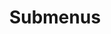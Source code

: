 ---
layout: page
title: Submenus
nav: true
nav_order: 6
dropdown: true
children: 
    - title: CV
      permalink: /cv/
    - title: divider
    - title: Projects
      permalink: /projects/
---